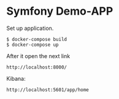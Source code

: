 # Symfony Demo-APP

Set up application.

```
$ docker-compose build
$ docker-compose up
```
After it open the next link
```
http://localhost:8000/
```
Kibana:
```
http://localhost:5601/app/home
```
